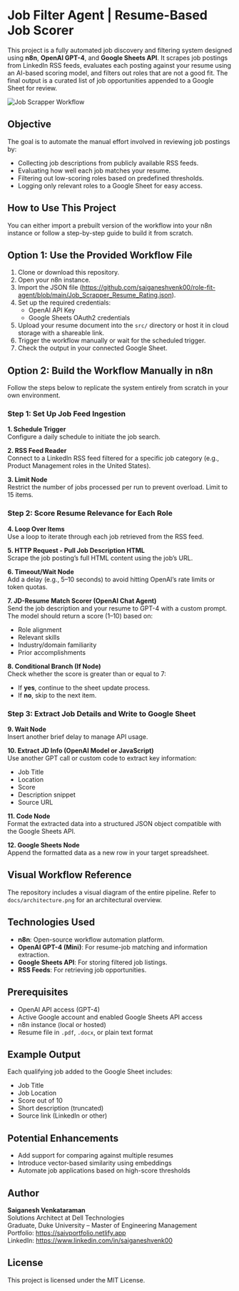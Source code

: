 
# Job Filter Agent | Resume-Based Job Scorer

This project is a fully automated job discovery and filtering system designed using **n8n**, **OpenAI GPT-4**, and **Google Sheets API**. It scrapes job postings from LinkedIn RSS feeds, evaluates each posting against your resume using an AI-based scoring model, and filters out roles that are not a good fit. The final output is a curated list of job opportunities appended to a Google Sheet for review.

![Job Scrapper Workflow](https://github.com/user-attachments/assets/3cb41c9a-7471-4790-8e01-b78ae38ee058)

## Objective

The goal is to automate the manual effort involved in reviewing job postings by:

- Collecting job descriptions from publicly available RSS feeds.
- Evaluating how well each job matches your resume.
- Filtering out low-scoring roles based on predefined thresholds.
- Logging only relevant roles to a Google Sheet for easy access.

## How to Use This Project

You can either import a prebuilt version of the workflow into your n8n instance or follow a step-by-step guide to build it from scratch.

## Option 1: Use the Provided Workflow File

1. Clone or download this repository.
2. Open your n8n instance.
3. Import the JSON file (https://github.com/saiganeshvenk00/role-fit-agent/blob/main/Job_Scrapper_Resume_Rating.json).
4. Set up the required credentials:
   - OpenAI API Key
   - Google Sheets OAuth2 credentials
5. Upload your resume document into the `src/` directory or host it in cloud storage with a shareable link.
6. Trigger the workflow manually or wait for the scheduled trigger.
7. Check the output in your connected Google Sheet.

## Option 2: Build the Workflow Manually in n8n

Follow the steps below to replicate the system entirely from scratch in your own environment.

### Step 1: Set Up Job Feed Ingestion

**1. Schedule Trigger**  
Configure a daily schedule to initiate the job search.

**2. RSS Feed Reader**  
Connect to a LinkedIn RSS feed filtered for a specific job category (e.g., Product Management roles in the United States).

**3. Limit Node**  
Restrict the number of jobs processed per run to prevent overload. Limit to 15 items.

### Step 2: Score Resume Relevance for Each Role

**4. Loop Over Items**  
Use a loop to iterate through each job retrieved from the RSS feed.

**5. HTTP Request - Pull Job Description HTML**  
Scrape the job posting’s full HTML content using the job’s URL.

**6. Timeout/Wait Node**  
Add a delay (e.g., 5–10 seconds) to avoid hitting OpenAI’s rate limits or token quotas.

**7. JD-Resume Match Scorer (OpenAI Chat Agent)**  
Send the job description and your resume to GPT-4 with a custom prompt. The model should return a score (1–10) based on:

- Role alignment
- Relevant skills
- Industry/domain familiarity
- Prior accomplishments

**8. Conditional Branch (If Node)**  
Check whether the score is greater than or equal to 7:
- If **yes**, continue to the sheet update process.
- If **no**, skip to the next item.

### Step 3: Extract Job Details and Write to Google Sheet

**9. Wait Node**  
Insert another brief delay to manage API usage.

**10. Extract JD Info (OpenAI Model or JavaScript)**  
Use another GPT call or custom code to extract key information:
- Job Title
- Location
- Score
- Description snippet
- Source URL

**11. Code Node**  
Format the extracted data into a structured JSON object compatible with the Google Sheets API.

**12. Google Sheets Node**  
Append the formatted data as a new row in your target spreadsheet.

## Visual Workflow Reference

The repository includes a visual diagram of the entire pipeline. Refer to `docs/architecture.png` for an architectural overview.

## Technologies Used

- **n8n**: Open-source workflow automation platform.
- **OpenAI GPT-4 (Mini)**: For resume-job matching and information extraction.
- **Google Sheets API**: For storing filtered job listings.
- **RSS Feeds**: For retrieving job opportunities.

## Prerequisites

- OpenAI API access (GPT-4)
- Active Google account and enabled Google Sheets API access
- n8n instance (local or hosted)
- Resume file in `.pdf`, `.docx`, or plain text format

## Example Output

Each qualifying job added to the Google Sheet includes:

- Job Title  
- Job Location  
- Score out of 10  
- Short description (truncated)  
- Source link (LinkedIn or other)

## Potential Enhancements

- Add support for comparing against multiple resumes
- Introduce vector-based similarity using embeddings
- Automate job applications based on high-score thresholds

## Author

**Saiganesh Venkataraman**  
Solutions Architect at Dell Technologies  
Graduate, Duke University – Master of Engineering Management  
Portfolio: https://saivportfolio.netlify.app  
LinkedIn: https://www.linkedin.com/in/saiganeshvenk00

## License

This project is licensed under the MIT License.

